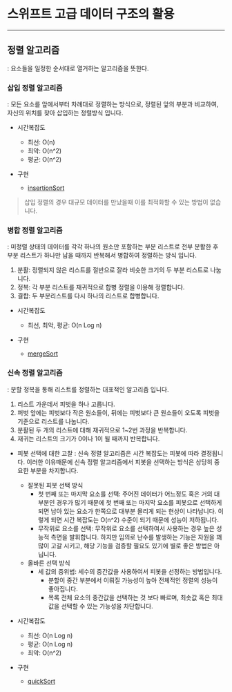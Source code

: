 # 스위프트 고급 데이터 구조의 활용

---

## 정렬 알고리즘
: 요소들을 일정한 순서대로 열거하는 알고리즘을 뜻한다.

### 삽입 정렬 알고리즘
: 모든 요소를 앞에서부터 차례대로 정렬하는 방식으로, 정렬된 앞의 부분과 비교하여, 자신의 위치를 찾아 삽입하는 정렬방식 입니다.

- 시간복잡도
    - 최선: O(n)
    - 최악: O(n^2)
    - 평균: O(n^2)

- 구현
    - [insertionSort](https://github.com/oneStar92/DataStructureandAlgorithms/blob/main/Chapter%204/insertionSort.swift)

> 삽입 정렬의 경우 대규모 데이터를 만났을때 이를 최적화할 수 있는 방법이 없습니다.

### 병합 정렬 알고리즘
: 미정렬 상태의 데이터를 각각 하나의 원소만 포함하는 부분 리스트로 전부 분활한 후 부분 리스트가 하나만 남을 때까지 반복해서 병합하여 정렬하는 방식 입니다.
1. 분활: 정렬되지 않은 리스트를 절반으로 잘라 비슷한 크기의 두 부분 리스트로 나눕니다.
2. 정복: 각 부분 리스트를 재귀적으로 합병 정렬을 이용해 정렬합니다.
3. 결합: 두 부분리스트를 다시 하나의 리스트로 합병합니다.

- 시간복잡도
    - 최선, 최악, 평균: O(n Log n)

- 구현
    - [mergeSort](https://github.com/oneStar92/DataStructureandAlgorithms/blob/main/Chapter%204/mergeSort.swift)


### 신속 정렬 알고리즘
: 분할 정복을 통해 리스트를 정렬하는 대표적인 알고리즘 입니다.
1. 리스트 가운데서 피벗을 하나 고릅니다.
2. 퍼벗 앞에는 피벗보다 작은 원소들이, 뒤에는 피벗보다 큰 원소들이 오도록 피벗을 기준으로 리스트를 나눕니다.
3. 분활된 두 개의 리스트에 대해 재귀적으로 1~2번 과정을 반복합니다.
4. 재귀는 리스트의 크기가 0이나 1이 될 때까지 반복합니다.

- 피봇 선택에 대한 고찰
: 신속 정렬 알고리즘은 시간 복잡도는 피봇에 따라 결정됩니다. 이러한 이유때문에 신속 정렬 알고리즘에서 피봇을 선택하는 방식은 상당히 중요한 부분을 차지합니다.
    - 잘못된 피봇 선택 방식
        - 첫 번째 또는 마지막 요소를 선택: 주어진 데이터가 어느정도 혹은 거의 대부분인 경우가 많기 때문에 첫 번째 또는 마지막 요소를 피봇으로 선택하게 되면 남아 있는 요소가 한쪽으로 대부분 몰리게 되는 현상이 나타납니다. 이렇게 되면 시간 복잡도는 O(n^2) 수준이 되기 때문에 성능이 저하됩니다.
        - 무작위로 요소를 선택: 무작위로 요소를 선택하여서 사용하는 경우 높은 성능적 측면을 발휘합니다. 하지만 임의로 난수를 발생하는 기능은 자원을 꽤 많이 고갈 시키고, 해당 기능을 검증할 필요도 있기에 별로 좋은 방법은 아닙니다.
    - 올바른 선택 방식
        - 세 값의 중위법: 세수의 중간값을 사용하여서 피봇을 선정하는 방법입니다.
            - 분할이 중간 부분에서 이뤄질 가능성이 높아 전체적인 정렬의 성능이 좋아집니다.
            - 목록 전체 요소의 중간값을 선택하는 것 보다 빠르며, 최솟값 혹은 최대값을 선택할 수 있는 가능성을 차단합니다.

- 시간복잡도
    - 최선: O(n Log n)
    - 평균: O(n Log n)
    - 최악: O(n^2)

- 구현
    - [quickSort](https://github.com/oneStar92/DataStructureandAlgorithms/blob/main/Chapter%204/quickSort.swift)
